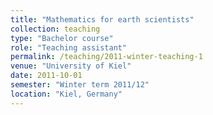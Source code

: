 ```yaml
---
title: "Mathematics for earth scientists"
collection: teaching
type: "Bachelor course"
role: "Teaching assistant"
permalink: /teaching/2011-winter-teaching-1
venue: "University of Kiel"
date: 2011-10-01
semester: "Winter term 2011/12"
location: "Kiel, Germany"
---
```

